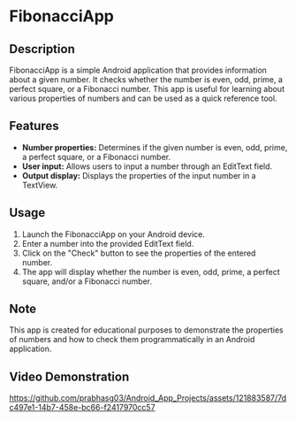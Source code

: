 # FibonacciApp

## Description
FibonacciApp is a simple Android application that provides information about a given number. It checks whether the number is even, odd, prime, a perfect square, or a Fibonacci number. This app is useful for learning about various properties of numbers and can be used as a quick reference tool.

## Features
- **Number properties:** Determines if the given number is even, odd, prime, a perfect square, or a Fibonacci number.
- **User input:** Allows users to input a number through an EditText field.
- **Output display:** Displays the properties of the input number in a TextView.

## Usage
1. Launch the FibonacciApp on your Android device.
2. Enter a number into the provided EditText field.
3. Click on the "Check" button to see the properties of the entered number.
4. The app will display whether the number is even, odd, prime, a perfect square, and/or a Fibonacci number.

## Note
This app is created for educational purposes to demonstrate the properties of numbers and how to check them programmatically in an Android application.

## Video Demonstration


https://github.com/prabhasg03/Android_App_Projects/assets/121883587/7dc497e1-14b7-458e-bc66-f2417970cc57

